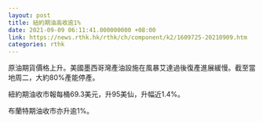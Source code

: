 ```yaml
---
layout: post
title: 紐約期油高收逾1%
date: 2021-09-09 06:11:41.000000000 +08:00
link: https://news.rthk.hk/rthk/ch/component/k2/1609725-20210909.htm
categories: rthk
---
```


原油期貨價格上升。美國墨西哥灣產油設施在風暴艾達過後復產進展緩慢。截至當地周二，大約80%產能停產。

紐約期油收市報每桶69.3美元，升95美仙，升幅近1.4%。

布蘭特期油收市亦升逾1%。
